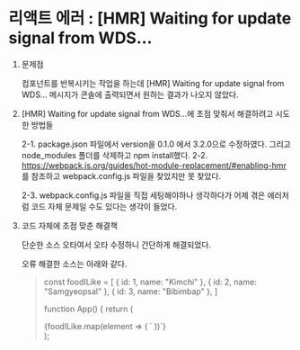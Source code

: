 # 리액트 에러 : [HMR] Waiting for update signal from WDS...

1. 문제점
   
    컴포넌트를 반복시키는 작업을 하는데 [HMR] Waiting for update signal from WDS... 메시지가 콘솔에 출력되면서 원하는 결과가 나오지 않았다.

2. [HMR] Waiting for update signal from WDS...에 초점 맞춰서 해결하려고 시도한 방법들
 
   2-1. 
    package.json 파일에서 version을 0.1.0 에서 3.2.0으로 수정하였다. 그리고 node_modules 폴더를 삭제하고 npm install했다.
   2-2. 
    https://webpack.js.org/guides/hot-module-replacement/#enabling-hmr 를 참조하고 webpack.config.js 파일을 찾았지만 못 찾았다.
   
    2-3. 
    webpack.config.js 파일을 직접 세팅해야하나 생각하다가 어제 겪은 에러처럼 코드 자체 문제일 수도 있다는 생각이 들었다.

3. 코드 자체에 초점 맞춘 해결책
   
   단순한 소스 오타여서 오타 수정하니 간단하게 해결되었다.

   오류 해결한 소스는 아래와 같다.

    >const foodILike = [
    >  {
    >    id: 1,
    >    name: "Kimchi"
    >  },
    >  {
    >    id: 2,
    >    name: "Samgyeopsal"
    >  },
    >  {
    >    id: 3,
    >    name: "Bibimbap"
    >  },
    >]
    >
    > function App() {
    > return (
    >  <div>
    >    {foodILike.map(element => (
    >      `<Food name={element.name} picture={element.image} />
    >      <Food key={element.id} name={element.name} picture={element.image} />
    >    ))`}
    >  </div>
    > );

    
